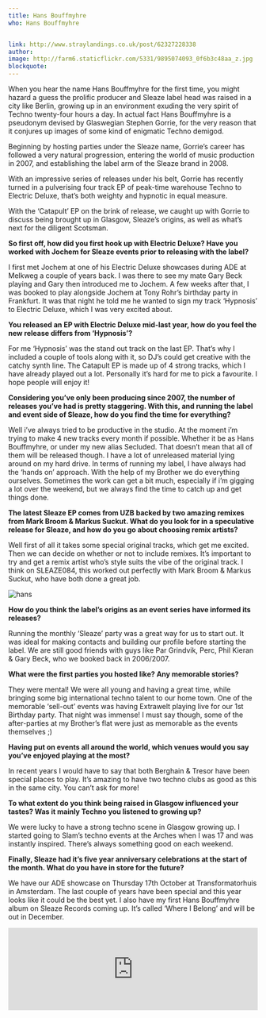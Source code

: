 ```yaml
---
title: Hans Bouffmyhre
who: Hans Bouffmyhre


link: http://www.straylandings.co.uk/post/62327228338
author:
image: http://farm6.staticflickr.com/5331/9895074093_0f6b3c48aa_z.jpg
blockquote:
---
```


When you hear the name Hans Bouffmyhre for the first time, you might hazard a guess the prolific producer and Sleaze label head was raised in a city like Berlin, growing up in an environment exuding the very spirit of Techno twenty-four hours a day. In actual fact Hans Bouffmyhre is a pseudonym devised by Glaswegian Stephen Gorrie, for the very reason that it conjures up images of some kind of enigmatic Techno demigod.  

Beginning by hosting parties under the Sleaze name, Gorrie’s career has followed a very natural progression, entering the world of music production in 2007, and establishing the label arm of the Sleaze brand in 2008.

With an impressive series of releases under his belt, Gorrie has recently turned in a pulverising four track EP of peak-time warehouse Techno to Electric Deluxe, that’s both weighty and hypnotic in equal measure.

With the ‘Catapult’ EP on the brink of release, we caught up with Gorrie to discuss being brought up in Glasgow, Sleaze’s origins, as well as what’s next for the diligent Scotsman.

**So first off, how did you first hook up with Electric Deluxe? Have you worked with Jochem for Sleaze events prior to releasing with the label?**

I first met Jochem at one of his Electric Deluxe showcases during ADE at Melkweg a couple of years back. I was there to see my mate Gary Beck playing and Gary then introduced me to Jochem. A few weeks after that, I was booked to play alongside Jochem at Tony Rohr’s birthday party in Frankfurt. It was that night he told me he wanted to sign my track ‘Hypnosis’ to Electric Deluxe, which I was very excited about.

**You released an EP with Electric Deluxe mid-last year, how do you feel the new release differs from ‘Hypnosis’?**

For me ‘Hypnosis’ was the stand out track on the last EP. That’s why I included a couple of tools along with it, so DJ’s could get creative with the catchy synth line. The Catapult EP is made up of 4 strong tracks, which I have already played out a lot. Personally it’s hard for me to pick a favourite. I hope people will enjoy it!

**Considering you’ve only been producing since 2007, the number of releases you’ve had is pretty staggering. With this, and running the label and event side of Sleaze, how do you find the time for everything?**

Well i’ve always tried to be productive in the studio. At the moment i’m trying to make 4 new tracks every month if possible. Whether it be as Hans Bouffmyhre, or under my new alias Secluded. That doesn’t mean that all of them will be released though. I have a lot of unreleased material lying around on my hard drive. In terms of running my label, I have always had the ‘hands on’ approach. With the help of my Brother we do everything ourselves. Sometimes the work can get a bit much, especially if i’m gigging a lot over the weekend, but we always find the time to catch up and get things done.

**The latest Sleaze EP comes from UZB backed by two amazing remixes from Mark Broom & Markus Suckut. What do you look for in a speculative release for Sleaze, and how do you go about choosing remix artists?**

Well first of all it takes some special original tracks, which get me excited. Then we can decide on whether or not to include remixes. It’s important to try and get a remix artist who’s style suits the vibe of the original track. I think on SLEAZE084, this worked out perfectly with Mark Broom & Markus Suckut, who have both done a great job.

![hans](http://farm6.staticflickr.com/5449/9937116115_fa5b6618b7_m.jpg)

**How do you think the label’s origins as an event series have informed its releases?**

Running the monthly ‘Sleaze’ party was a great way for us to start out. It was ideal for making contacts and building our profile before starting the label. We are still good friends with guys like Par Grindvik, Perc, Phil Kieran & Gary Beck, who we booked back in 2006/2007.

**What were the first parties you hosted like? Any memorable stories?**

They were mental! We were all young and having a great time, while bringing some big international techno talent to our home town. One of the memorable ‘sell-out’ events was having Extrawelt playing live for our 1st Birthday party. That night was immense! I must say though, some of the after-parties at my Brother’s flat were just as memorable as the events themselves ;)

**Having put on events all around the world, which venues would you say you’ve enjoyed playing at the most?**

In recent years I would have to say that both Berghain & Tresor have been special places to play. It’s amazing to have two techno clubs as good as this in the same city. You can’t ask for more! 

**To what extent do you think being raised in Glasgow influenced your tastes? Was it mainly Techno you listened to growing up?**

We were lucky to have a strong techno scene in Glasgow growing up. I started going to Slam’s techno events at the Arches when I was 17 and was instantly inspired. There’s always something good on each weekend.

**Finally, Sleaze had it’s five year anniversary celebrations at the start of the month. What do you have in store for the future?**

We have our ADE showcase on Thursday 17th October at Transformatorhuis in Amsterdam. The last couple of years have been special and this year looks like it could be the best yet. I also have my first Hans Bouffmyhre album on Sleaze Records coming up. It’s called ‘Where I Belong’ and will be out in December.

<iframe frameborder="no" height="166" scrolling="no" src="https://w.soundcloud.com/player/?url=http%3A%2F%2Fapi.soundcloud.com%2Ftracks%2F104080888" width="100%"></iframe>